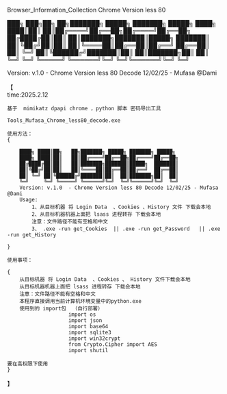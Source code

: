 Browser_Information_Collection
    Chrome Version less 80


███╗   ███╗██╗   ██╗███████╗ █████╗ ███████╗ █████╗
████╗ ████║██║   ██║██╔════╝██╔══██╗██╔════╝██╔══██╗
██╔████╔██║██║   ██║███████╗███████║█████╗  ███████║
██║╚██╔╝██║██║   ██║╚════██║██╔══██║██╔══╝  ██╔══██║
██║ ╚═╝ ██║╚██████╔╝███████║██║  ██║███████╗██║  ██║
╚═╝     ╚═╝ ╚═════╝ ╚══════╝╚═╝  ╚═╝╚══════╝╚═╝  ╚═╝

Version: v.1.0  - Chrome Version less 80 Decode 12/02/25 - Mufasa @Dami



【	
	time:2025.2.12
	
	基于  mimikatz dpapi chrome ，python 脚本 密码导出工具
	
	Tools_Mufasa_Chrome_less80_decode.exe
	
	使用方法：	
	{
                
        ████╗ ████║██╗   ██╗███████╗ █████╗ ███████╗ █████╗
        ████╗ ████║██║   ██║██╔════╝██╔══██╗██╔════╝██╔══██╗
        ██╔████╔██║██║   ██║███████╗███████║█████╗  ███████║
        ██║╚██╔╝██║██║   ██║╚════██║██╔══██║██╔══╝  ██╔══██║
        ██║ ╚═╝ ██║╚██████╔╝███████║██║  ██║███████╗██║  ██║
        ╚═╝     ╚═╝ ╚═════╝ ╚══════╝╚═╝  ╚═╝╚══════╝╚═╝  ╚═╝
        Version: v.1.0  - Chrome Version less 80 Decode 12/02/25 - Mufasa @Dami
        Usage:
            1、从目标机器 将 Login Data  、Cookies 、History 文件 下载会本地
            2、从目标机器机器上面把 lsass 进程转存 下载会本地
            注意：文件路径不能有空格和中文     
            3、 .exe -run get_Cookies  || .exe -run get_Password   || .exe -run get_History

	}
	
	使用事项：

	{	
        从目标机器 将 Login Data  、Cookies 、 History 文件下载会本地
        从目标机器机器上面把 lsass 进程转存 下载会本地
        注意：文件路径不能有空格和中文
        本程序直接调用当前计算机环境变量中的python.exe
        使用到的 import包  （自行部署）
                        import os
                        import json
                        import base64
                        import sqlite3
                        import win32crypt
                        from Crypto.Cipher import AES
                        import shutil

    要在高权限下使用
	}
】






















